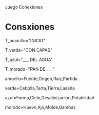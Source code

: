 Juego Conexiones
# Consxiones #

T_amarillo="INICIO"

T_verde="CON CAPAS"

T_azul="___ DEL AGUA"

T_morado="PAN DE ___"

amarillo=Fuente,Origen,Raíz,Partida

verde=Cebolla,Tarta,Tierra,Lasaña

azul=Forma,Ciclo,Desalinización,Potabilidad

morado=Huevo,Ajo,Molde,Gambas